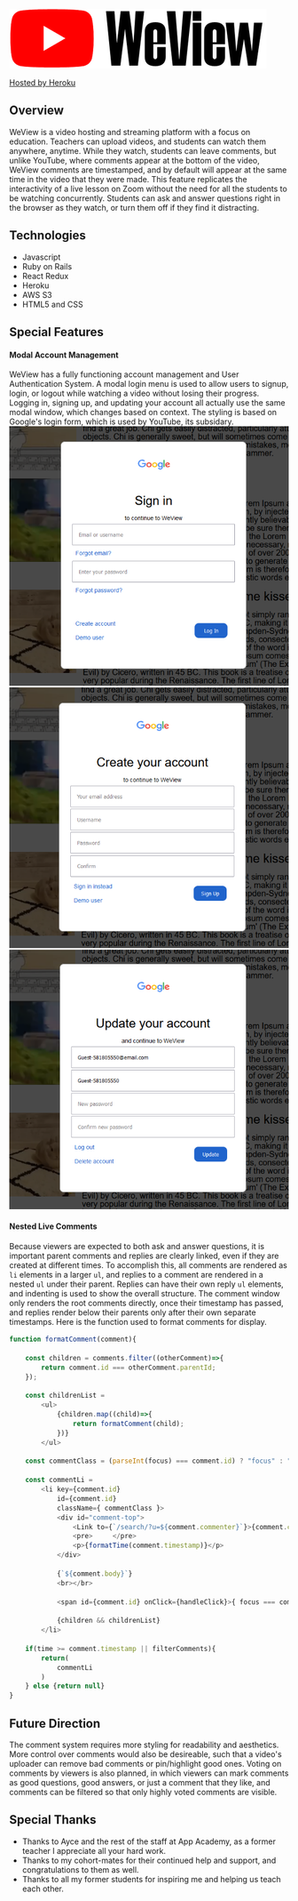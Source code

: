 ![alt text](https://github.com/cb299792458/weview/blob/main/frontend/src/logo.png "WeView")

[Hosted by Heroku](https://we-view-aa.herokuapp.com)

## Overview
WeView is a video hosting and streaming platform with a focus on education. Teachers can upload videos, and students can watch them anywhere, anytime. While they watch, students can leave comments, but unlike YouTube, where comments appear at the bottom of the video, WeView comments are timestamped, and by default will appear at the same time in the video that they were made. This feature replicates the interactivity of a live lesson on Zoom without the need for all the students to be watching concurrently. Students can ask and answer questions right in the browser as they watch, or turn them off if they find it distracting. 

## Technologies
- Javascript
- Ruby on Rails
- React Redux
- Heroku
- AWS S3
- HTML5 and CSS

## Special Features

#### Modal Account Management
WeView has a fully functioning account management and User Authentication System. A modal login menu is used to allow users to signup, login, or logout while watching a video without losing their progress. Logging in, signing up, and updating your account all actually use the same modal window, which changes based on context. The styling is based on Google's login form, which is used by YouTube, its subsidary.
![alt text](https://github.com/cb299792458/weview/blob/main/screenshots/signin.png "WeView")
![alt text](https://github.com/cb299792458/weview/blob/main/screenshots/signup.png "WeView")
![alt text](https://github.com/cb299792458/weview/blob/main/screenshots/update.png "WeView")

#### Nested Live Comments
Because viewers are expected to both ask and answer questions, it is important parent comments and replies are clearly linked, even if they are created at different times. To accomplish this, all comments are rendered as `li` elements in a larger `ul`, and replies to a comment are rendered in a nested `ul` under their parent. Replies can have their own reply `ul` elements, and indenting is used to show the overall structure. The comment window only renders the root comments directly, once their timestamp has passed, and replies render below their parents only after their own separate timestamps. Here is the function used to format comments for display.

```javascript
function formatComment(comment){

    const children = comments.filter((otherComment)=>{
        return comment.id === otherComment.parentId;
    });

    const childrenList = 
        <ul>
            {children.map((child)=>{
                return formatComment(child);
            })}
        </ul>

    const commentClass = (parseInt(focus) === comment.id) ? "focus" : "comment";

    const commentLi =
        <li key={comment.id} 
            id={comment.id} 
            className={ commentClass }> 
            <div id="comment-top">
                <Link to={`/search/?u=${comment.commenter}`}>{comment.commenter}</Link>
                <pre>     </pre>
                <p>{formatTime(comment.timestamp)}</p>
            </div>

            {`${comment.body}`}
            <br></br>

            <span id={comment.id} onClick={handleClick}>{ focus === comment.id ? '*Replying...*' : 'Reply' }</span>

            {children && childrenList}
        </li>

    if(time >= comment.timestamp || filterComments){
        return(
            commentLi
        )
    } else {return null}
}
```

## Future Direction
The comment system requires more styling for readability and aesthetics. More control over comments would also be desireable, such that a video's uploader can remove bad comments or pin/highlight good ones. Voting on comments by viewers is also planned, in which viewers can mark comments as good questions, good answers, or just a comment that they like, and comments can be filtered so that only highly voted comments are visible. 

## Special Thanks
- Thanks to Ayce and the rest of the staff at App Academy, as a former teacher I appreciate all your hard work.
- Thanks to my cohort-mates for their continued help and support, and congratulations to them as well.
- Thanks to all my former students for inspiring me and helping us teach each other. 
